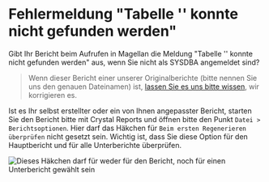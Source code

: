 # Fehlermeldung "Tabelle '' konnte nicht gefunden werden"

Gibt Ihr Bericht beim Aufrufen in Magellan die Meldung "Tabelle '' konnte nicht gefunden werden" aus, wenn Sie nicht als SYSDBA angemeldet sind? 

> Wenn dieser Bericht einer unserer Originalberichte (bitte nennen Sie uns den genauen Dateinamen) ist, [lassen Sie es uns bitte wissen](http://support.stueber.de), wir korrigieren es.

Ist es Ihr selbst erstellter oder ein von Ihnen angepasster Bericht, starten Sie den Bericht bitte mit Crystal Reports und öffnen bitte den Punkt `Datei > Berichtsoptionen`. 
Hier darf das Häkchen für `Beim ersten Regenerieren überprüfen` nicht gesetzt sein. Wichtig ist, dass Sie diese Option für den Hauptbericht und für alle Unterberichte überprüfen.
 


![Dieses Häkchen darf für weder für den Bericht, noch für einen Unterbericht gewählt sein ](/assets/images/cr.beim.ersten.regenerieren.png)
